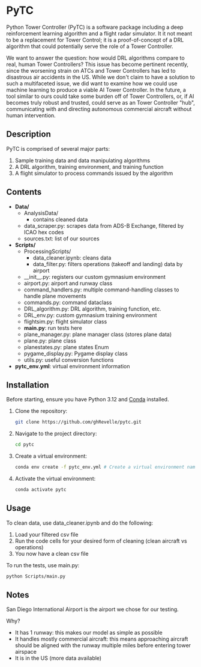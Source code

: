 # PyTC  

Python Tower Controller (PyTC) is a software package including a deep reinforcement learning algorithm and a flight radar simulator. It it not meant to be a replacement for Tower Control; it is a proof-of-concept of a DRL algorithm that could potentially serve the role of a Tower Controller.

We want to answer the question: how would DRL algorithms compare to real, human Tower Controllers? This issue has become pertinent recently, since the worsening strain on ATCs and Tower Controllers has led to disastrous air accidents in the US. While we don't claim to have a solution to such a multifaceted issue, we did want to examine how we could use machine learning to produce a viable AI Tower Controller. In the future, a tool similar to ours could take some burden off of Tower Controllers, or, if AI becomes truly robust and trusted, could serve as an Tower Controller "hub", communicating with and directing autonomous commercial aircraft without human intervention.

## Description  

PyTC is comprised of several major parts:  
1. Sample training data and data manipulating algorithms
2. A DRL algorithm, training environment, and training function
3. A flight simulator to process commands issued by the algorithm

## Contents  

- **Data/**
    - AnalysisData/
        - contains cleaned data
    - data_scraper.py: scrapes data from ADS-B Exchange, filtered by ICAO hex codes
    - sources.txt: list of our sources
- **Scripts/**
    - ProcessingScripts/
        - data_cleaner.ipynb: cleans data
        - data_filter.py: filters operations (takeoff and landing) data by airport
    - \_\_init\_\_.py: registers our custom gymnasium environment
    - airport.py: airport and runway class
    - command_handlers.py: multiple command-handling classes to handle plane movements
    - commands.py: command dataclass
    - DRL_algorithm.py: DRL algorithm, training function, etc.
    - DRL_env.py: custom gymnasium training environment
    - flightsim.py: flight simulator class
    - **main.py**: run tests here
    - plane_manager.py: plane manager class (stores plane data)
    - plane.py: plane class
    - planestates.py: plane states Enum
    - pygame_display.py: Pygame display class
    - utils.py: useful conversion functions
- **pytc_env.yml**: virtual environment information  

## Installation

Before starting, ensure you have Python 3.12 and [Conda](https://docs.conda.io/projects/conda/en/latest/user-guide/install/index.html) installed.
1. Clone the repository:  
   ```bash
   git clone https://github.com/ghRevelle/pytc.git
    ``` 
2. Navigate to the project directory:  
   ```bash
   cd pytc
   ```
3. Create a virtual environment:  
   ```bash
   conda env create -f pytc_env.yml # Create a virtual environment named 'pytc'
   ```
4. Activate the virtual environment:  
   ```bash
   conda activate pytc
   ```

## Usage

To clean data, use data_cleaner.ipynb and do the following:
1. Load your filtered csv file
2. Run the code cells for your desired form of cleaning (clean aircraft vs operations)
3. You now have a clean csv file

To run the tests, use main.py:
```bash
python Scripts/main.py
```
## Notes  

San Diego International Airport is the airport we chose for our testing.  

Why?  

- It has 1 runway: this makes our model as simple as possible
- It handles mostly commercial aircraft: this means approaching aircraft should be aligned with the runway multiple miles before entering tower airspace
- It is in the US (more data available)

